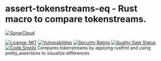 # assert-tokenstreams-eq - Rust macro to compare tokenstreams.

[![SonarCloud](https://sonarcloud.io/images/project_badges/sonarcloud-black.svg)](https://sonarcloud.io/summary/new_code?id=robinohs_assert-tokenstreams-eq)

[![License: MIT](https://img.shields.io/badge/License-MIT-yellow.svg)](https://opensource.org/licenses/MIT) [![Vulnerabilities](https://sonarcloud.io/api/project_badges/measure?project=robinohs_assert-tokenstreams-eq&metric=vulnerabilities)](https://sonarcloud.io/summary/new_code?id=robinohs_assert-tokenstreams-eq) [![Security Rating](https://sonarcloud.io/api/project_badges/measure?project=robinohs_assert-tokenstreams-eq&metric=security_rating)](https://sonarcloud.io/summary/new_code?id=robinohs_assert-tokenstreams-eq) [![Quality Gate Status](https://sonarcloud.io/api/project_badges/measure?project=robinohs_assert-tokenstreams-eq&metric=alert_status)](https://sonarcloud.io/summary/new_code?id=robinohs_totp-kt) [![Code Smells](https://sonarcloud.io/api/project_badges/measure?project=robinohs_assert-tokenstreams-eq&metric=code_smells)](https://sonarcloud.io/summary/new_code?id=robinohs_assert-tokenstreams-eq)
Compares tokenstreams by applying rustfmt and using pretty_assertions to visualize differences
